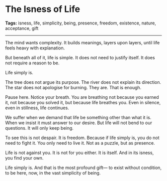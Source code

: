 # The Isness of Life

**Tags:** isness, life, simplicity, being, presence, freedom, existence, nature, acceptance, gift

---

The mind wants complexity.
It builds meanings,
layers upon layers,
until life feels heavy with explanation.

But beneath all of it,
life is simple.
It does not need to justify itself.
It does not require a reason to be.

Life simply is.

The tree does not argue its purpose.
The river does not explain its direction.
The star does not apologise for burning.
They are.
That is enough.

Pause here.
Notice your breath.
You are breathing not because you earned it,
not because you solved it,
but because life breathes you.
Even in silence,
even in stillness,
life continues.

We suffer when we demand that life
be something other than what it is.
When we insist it must answer to our desire.
But life will not bend to our questions.
It will only keep being.

To see this is not despair.
It is freedom.
Because if life simply is,
you do not need to fight it.
You only need to live it.
Not as a puzzle,
but as presence.

Life is not against you.
It is not for you either.
It is itself.
And in its isness,
you find your own.

Life simply is.
And that is the most profound gift—
to exist without condition,
to be here,
now,
in the vast simplicity of being.





